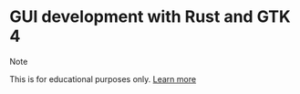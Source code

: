 # GUI development with Rust and GTK 4
> [!NOTE]
> This is for educational purposes only.
> [Learn more](https://gtk-rs.org/gtk4-rs/stable/latest/book/introduction.html)